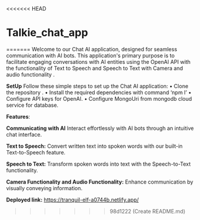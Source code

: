 <<<<<<< HEAD
# Talkie_chat_app
=======
Welcome to our Chat AI application, designed for seamless communication with AI bots. This application's primary purpose is to facilitate engaging conversations with AI entities using the OpenAI API with the functionality of Text to Speech and Speech to Text with Camera and audio functionality .


**SetUp**
Follow these simple steps to set up the Chat AI application:
•	Clone the repository .
•	Install the required dependencies with command
‘npm I’
•	Configure API keys for OpenAI.
•	Configure MongoUri from mongodb cloud service for database.



**Features**:



**Communicating with AI**
Interact effortlessly with AI bots through an intuitive chat interface.

**Text to Speech:**
Convert written text into spoken words with our built-in Text-to-Speech feature.

**Speech to Text:**
Transform spoken words into text with the Speech-to-Text functionality.


**Camera Functionality and Audio Functionality:**
Enhance communication by visually conveying information.



**Deployed link:**
https://tranquil-elf-a0744b.netlify.app/
>>>>>>> 98d1222 (Create README.md)
